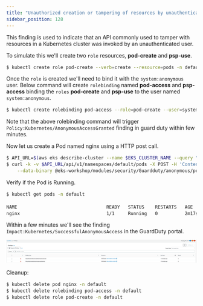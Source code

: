 ```yaml
---
title: "Unauthorized creation or tampering of resources by unauthenticated user" 
sidebar_position: 128
---
```


This finding is used to indicate that an API commonly used to tamper with resources in a Kubernetes cluster was invoked by an unauthenticated user.

To simulate this we'll create two `role` resources, **pod-create** and **psp-use**.

```bash
$ kubectl create role pod-create --verb=create --resource=pods -n default
```

Once the `role` is created we'll need to bind it with the `system:anonymous` user. Below command will create `rolebinding` named **pod-access** and **psp-access** binding the `roles` **pod-create** and **psp-use** to the user named `system:anonymous`.

```bash
$ kubectl create rolebinding pod-access --role=pod-create --user=system:anonymous -n default
```

Note that the above rolebinding command will trigger `Policy:Kubernetes/AnonymousAccessGranted` finding in guard duty within few minutes.

Now let us create a Pod named nginx using a HTTP post call. 

```bash
$ API_URL=$(aws eks describe-cluster --name $EKS_CLUSTER_NAME --query "cluster.endpoint" --region $AWS_REGION --output text)
$ curl -k -v $API_URL/api/v1/namespaces/default/pods -X POST -H 'Content-Type: application/yaml' \
    --data-binary @eks-workshop/modules/security/Guardduty/anonymous/pod.yaml
```

Verify if the Pod is Running.

```bash
$ kubectl get pods -n default

NAME                                 READY   STATUS    RESTARTS   AGE
nginx                                1/1     Running   0          2m17s
```

Within a few minutes we'll see the finding `Impact:Kubernetes/SuccessfulAnonymousAccess` in the GuardDuty portal.

![](impact_SuccessfulAnonymousAccess.png)

Cleanup:

```bash
$ kubectl delete pod nginx -n default
$ kubectl delete rolebinding pod-access -n default
$ kubectl delete role pod-create -n default
```
